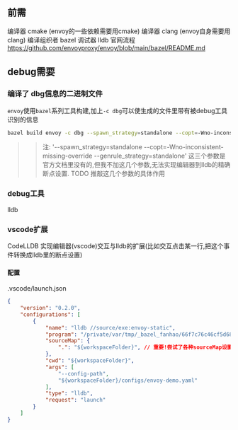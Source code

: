## 前需
编译器 cmake (envoy的一些依赖需要用cmake)
编译器 clang (envoy自身需要用clang)
编译组织者 bazel 
调试器 lldb
官网流程 https://github.com/envoyproxy/envoy/blob/main/bazel/README.md

## debug需要
### 编译了 dbg信息的二进制文件
`envoy`使用`bazel`系列工具构建,加上`-c dbg`可以使生成的文件里带有被debug工具识别的信息
```sh
bazel build envoy -c dbg --spawn_strategy=standalone --copt=-Wno-inconsistent-missing-override --genrule_strategy=standalone
```
>> 注: '--spawn_strategy=standalone --copt=-Wno-inconsistent-missing-override --genrule_strategy=standalone' 这三个参数是官方文档里没有的,但我不加这几个参数,无法实现编辑器到lldb的精确断点设置.
TODO 推敲这几个参数的具体作用

### debug工具
lldb

### vscode扩展
CodeLLDB 实现编辑器(vscode)交互与lldb的扩展(比如交互点击某一行,把这个事件转换成lldb里的断点设置)

#### 配置
.vscode/launch.json
```json
{
    "version": "0.2.0",
    "configurations": [
        {
            "name": "lldb //source/exe:envoy-static",
            "program": "/private/var/tmp/_bazel_fanhao/66f7c76c46cf5d6865a898d087a954c2/execroot/envoy/bazel-out/darwin-dbg/bin/source/exe/envoy-static", // 生成的带dbg的二进制文件的位置
            "sourceMap": {
                ".": "${workspaceFolder}", // 重要!尝试了各种sourceMap设置后,只有这个是简单直观且有效的将编辑器里的断点设置正确的传进了lldb工具
            },
            "cwd": "${workspaceFolder}",
            "args": [
                "--config-path",
                "${workspaceFolder}/configs/envoy-demo.yaml"
            ],
            "type": "lldb",
            "request": "launch"
        }
    ]
}
```